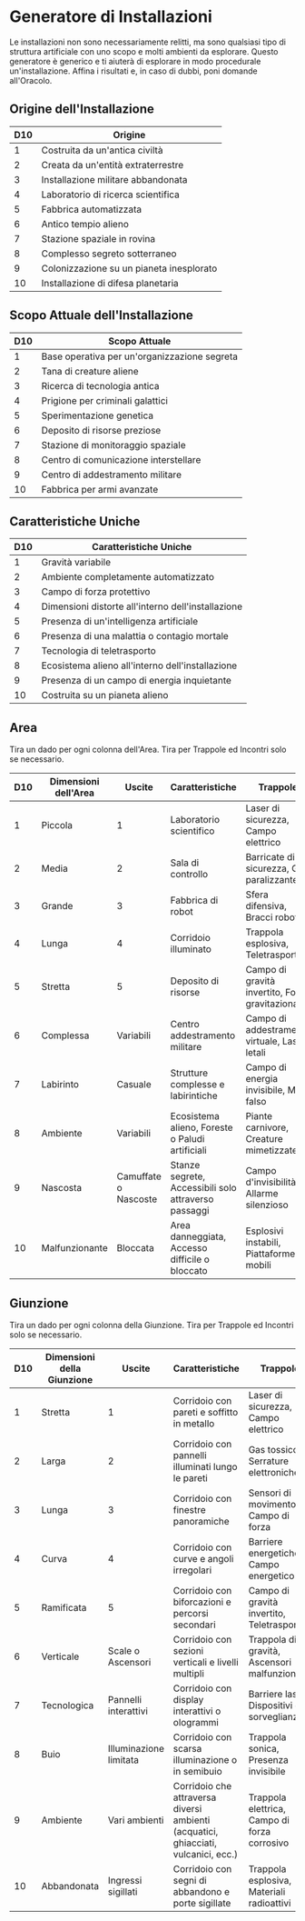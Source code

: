 # Generatore di Installazioni

Le installazioni non sono necessariamente relitti, ma sono qualsiasi tipo di struttura artificiale con uno scopo e molti ambienti da esplorare. Questo generatore è generico e ti aiuterà di esplorare in modo procedurale un'installazione. Affina i risultati e, in caso di dubbi, poni domande all'Oracolo.

## Origine dell'Installazione

| D10 | Origine                                  |
| --- | ---------------------------------------- |
| 1   | Costruita da un'antica civiltà           |
| 2   | Creata da un'entità extraterrestre       |
| 3   | Installazione militare abbandonata       |
| 4   | Laboratorio di ricerca scientifica       |
| 5   | Fabbrica automatizzata                   |
| 6   | Antico tempio alieno                     |
| 7   | Stazione spaziale in rovina              |
| 8   | Complesso segreto sotterraneo            |
| 9   | Colonizzazione su un pianeta inesplorato |
| 10  | Installazione di difesa planetaria       |

## Scopo Attuale dell'Installazione

| D10 | Scopo Attuale                                |
| --- | -------------------------------------------- |
| 1   | Base operativa per un'organizzazione segreta |
| 2   | Tana di creature aliene                      |
| 3   | Ricerca di tecnologia antica                 |
| 4   | Prigione per criminali galattici             |
| 5   | Sperimentazione genetica                     |
| 6   | Deposito di risorse preziose                 |
| 7   | Stazione di monitoraggio spaziale            |
| 8   | Centro di comunicazione interstellare        |
| 9   | Centro di addestramento militare             |
| 10  | Fabbrica per armi avanzate                   |

## Caratteristiche Uniche

| D10 | Caratteristiche Uniche                             |
| --- | -------------------------------------------------- |
| 1   | Gravità variabile                                  |
| 2   | Ambiente completamente automatizzato               |
| 3   | Campo di forza protettivo                          |
| 4   | Dimensioni distorte all'interno dell'installazione |
| 5   | Presenza di un'intelligenza artificiale            |
| 6   | Presenza di una malattia o contagio mortale        |
| 7   | Tecnologia di teletrasporto                        |
| 8   | Ecosistema alieno all'interno dell'installazione   |
| 9   | Presenza di un campo di energia inquietante        |
| 10  | Costruita su un pianeta alieno                     |

## Area

Tira un dado per ogni colonna dell'Area. Tira per Trappole ed Incontri solo se necessario.

| D10 | Dimensioni dell'Area | Uscite               | Caratteristiche                                      | Trappole                                         | Incontri                                  |
| --- | -------------------- | -------------------- | ---------------------------------------------------- | ------------------------------------------------ | ----------------------------------------- |
| 1   | Piccola              | 1                    | Laboratorio scientifico                              | Laser di sicurezza, Campo elettrico              | Androidi dismessi, Esperimenti genetici   |
| 2   | Media                | 2                    | Sala di controllo                                    | Barricate di sicurezza, Gas paralizzante         | Robot difensivi, Scienziati               |
| 3   | Grande               | 3                    | Fabbrica di robot                                    | Sfera difensiva, Bracci robotici                 | Androidi operai, Robot di sorveglianza    |
| 4   | Lunga                | 4                    | Corridoio illuminato                                 | Trappola esplosiva, Teletrasporto                | Alieni tentacolati, Contrabbandieri       |
| 5   | Stretta              | 5                    | Deposito di risorse                                  | Campo di gravità invertito, Forza gravitazionale | Androidi da carico, Robot di sicurezza    |
| 6   | Complessa            | Variabili            | Centro addestramento militare                        | Campo di addestramento virtuale, Laser letali    | Soldati d'elite, Ufficiali                |
| 7   | Labirinto            | Casuale              | Strutture complesse e labirintiche                   | Campo di energia invisibile, Muro falso          | Creature mutate, Esploratori spaziali     |
| 8   | Ambiente             | Variabili            | Ecosistema alieno, Foreste o Paludi artificiali      | Piante carnivore, Creature mimetizzate           | Esploratori spaziali, Cacciatori          |
| 9   | Nascosta             | Camuffate o Nascoste | Stanze segrete, Accessibili solo attraverso passaggi | Campo d'invisibilità, Allarme silenzioso         | Mercenari, Ladri                          |
| 10  | Malfunzionante       | Bloccata             | Area danneggiata, Accesso difficile o bloccato       | Esplosivi instabili, Piattaforme mobili          | Creature meccaniche, Robot malfunzionanti |

## Giunzione

Tira un dado per ogni colonna della Giunzione. Tira per Trappole ed Incontri solo se necessario.

| D10 | Dimensioni della Giunzione | Uscite                 | Caratteristiche                                                                    | Trappole                                      | Incontri                                         |
| --- | -------------------------- | ---------------------- | ---------------------------------------------------------------------------------- | --------------------------------------------- | ------------------------------------------------ |
| 1   | Stretta                    | 1                      | Corridoio con pareti e soffitto in metallo                                         | Laser di sicurezza, Campo elettrico           | Robot di sorveglianza, Sistemi di sicurezza      |
| 2   | Larga                      | 2                      | Corridoio con pannelli illuminati lungo le pareti                                  | Gas tossico, Serrature elettroniche           | Androidi di manutenzione, Tecnici                |
| 3   | Lunga                      | 3                      | Corridoio con finestre panoramiche                                                 | Sensori di movimento, Campo di forza          | Esploratori spaziali, Agenti segreti             |
| 4   | Curva                      | 4                      | Corridoio con curve e angoli irregolari                                            | Barriere energetiche, Campo energetico        | Alieni tentacolati, Predatori                    |
| 5   | Ramificata                 | 5                      | Corridoio con biforcazioni e percorsi secondari                                    | Campo di gravità invertito, Teletrasporto     | Contrabbandieri, Mercenari                       |
| 6   | Verticale                  | Scale o Ascensori      | Corridoio con sezioni verticali e livelli multipli                                 | Trappola di gravità, Ascensori malfunzionanti | Esploratori dell'abisso spaziale, Alieni volanti |
| 7   | Tecnologica                | Pannelli interattivi   | Corridoio con display interattivi o ologrammi                                      | Barriere laser, Dispositivi di sorveglianza   | Scienziati, Tecnici                              |
| 8   | Buio                       | Illuminazione limitata | Corridoio con scarsa illuminazione o in semibuio                                   | Trappola sonica, Presenza invisibile          | Creature notturne, Ombre                         |
| 9   | Ambiente                   | Vari ambienti          | Corridoio che attraversa diversi ambienti (acquatici, ghiacciati, vulcanici, ecc.) | Trappola elettrica, Campo di forza corrosivo  | Esploratori interdimensionali, Esseri elementali |
| 10  | Abbandonata                | Ingressi sigillati     | Corridoio con segni di abbandono e porte sigillate                                 | Trappola esplosiva, Materiali radioattivi     | Androidi malfunzionanti, Creature mutate         |

